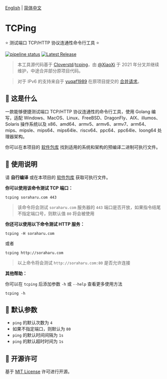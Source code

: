 [English](./README.md) | [简体中文](#)

# TCPing

⭐ 测试端口 TCP/HTTP 协议连通性命令行工具 ⭐

[![pipeline status](https://gitlab.soraharu.com/XiaoXi/TCPing/badges/master/pipeline.svg)](https://gitlab.soraharu.com/XiaoXi/TCPing/-/commits/master) [![Latest Release](https://gitlab.soraharu.com/XiaoXi/TCPing/-/badges/release.svg)](https://gitlab.soraharu.com/XiaoXi/TCPing/-/releases)

> 本工具源代码基于 [Cloverstd](https://github.com/cloverstd)/[tcping](https://github.com/cloverstd/tcping)，由 [@XiaoXi](https://soraharu.com/) 于 2021 年分叉并继续维护，中途合并部分原项目代码。

> 对于 IPv6 的支持来自于 [yuqaf1989](https://github.com/yuqaf1989) 在原项目提交的 [合并请求](https://github.com/cloverstd/tcping/pull/38)。

## 🤔 这是什么

一款能够便捷测试端口 TCP/HTTP 协议连通性的命令行工具，使用 Golang 编写，适配 Windows、MacOS、Linux、FreeBSD、DragonFly、AIX、illumos、Solaris 操作系统以及 x86、amd64、armv5、armv6、armv7、arm64、mips、mipsle、mips64、mips64le、riscv64、ppc64、ppc64le、loong64 处理器架构。

你可以在本项目的 [软件包库](https://gitlab.soraharu.com/XiaoXi/TCPing/-/packages/2) 找到适用的系统和架构的预编译二进制可执行文件。

## 🍭 使用说明

请 **自行编译** 或在本项目的 [软件包库](https://gitlab.soraharu.com/XiaoXi/TCPing/-/packages/2) 获取可执行文件。

**你可以使用该命令测试 TCP 端口：**

```shell
tcping soraharu.com 443
```

> 该命令将会测试 `soraharu.com` 服务器的 `443` 端口是否开放，如果指令结尾不指定端口号，则默认值 `80` 将会被使用

**你还可以使用以下命令测试 HTTP 服务：**

```shell
tcping -H soraharu.com
```

或者

```shell
tcping http://soraharu.com
```

> 以上命令将会测试 `http://soraharu.com:80` 是否允许连接

**其他帮助：**

你可以在 `tcping` 后添加参数 `-h` 或 `--help` 查看更多使用方法

```shell
tcping -h
```

## 🏃 默认参数

- `ping` 的默认次数为 `4`
- 如果不指定端口，则默认为 `80`
- `ping` 的默认时间间隔为 `1s`
- `ping` 的默认超时时间为 `1s`

## 📜 开源许可

基于 [MIT License](https://choosealicense.com/licenses/mit/) 许可进行开源。
